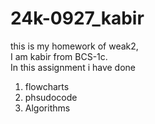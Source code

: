 # 24k-0927_kabir
this is my homework of weak2,
<br>
I am kabir from BCS-1c.
<br>
In this assignment i have done
1) flowcharts
2) phsudocode
3) Algorithms 
